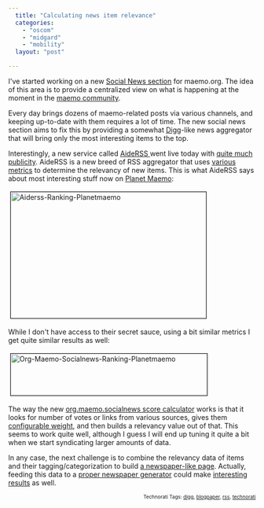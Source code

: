 ```yaml
---
  title: "Calculating news item relevance"
  categories: 
    - "oscom"
    - "midgard"
    - "mobility"
  layout: "post"

---
```

I've started working on a new <a href="https://garage.maemo.org/tracker/?func=detail&amp;aid=885&amp;group_id=106&amp;atid=940">Social News section</a> for maemo.org. The idea of this area is to provide a centralized view on what is happening at the moment in the <a href="http://maemo.org/">maemo community</a>. 

Every day brings dozens of maemo-related posts via various channels, and keeping up-to-date with them requires a lot of time. The new social news section aims to fix this by providing a somewhat <a href="http://digg.com/">Digg</a>-like news aggregator that will bring only the most interesting items to the top.

Interestingly, a new service called <a href="http://www.aiderss.com/">AideRSS </a>went live today with <a href="http://slashdot.org/article.pl?sid=07/07/24/2241222">quite much publicity</a>. AideRSS is a new breed of RSS aggregator that uses <a href="http://www.aiderss.com/blog/faq#postrank">various metrics</a> to determine the relevancy of new items. This is what AideRSS says about most interesting stuff now on <a href="http://planet.maemo.org/">Planet Maemo</a>:

<img src="https://s3.eu-central-1.amazonaws.com/bergie-iki-fi/aiderss-ranking-planetmaemo.jpg" height="257" width="398" border="1" hspace="4" vspace="4" alt="Aiderss-Ranking-Planetmaemo" /><span style="font-size:0pt;">

</span>While I don't have access to their secret sauce, using a bit similar metrics I get quite similar results as well:

<img src="https://s3.eu-central-1.amazonaws.com/bergie-iki-fi/org-maemo-socialnews-ranking-planetmaemo.jpg" height="85" width="400" border="1" hspace="4" vspace="4" alt="Org-Maemo-Socialnews-Ranking-Planetmaemo" /><span style="font-size:0pt;">

</span>The way the new <a href="http://trac.midgard-project.org/browser/trunk/midcom/org.maemo.socialnews/calculator.php?rev=11348">org.maemo.socialnews score calculator</a> works is that it looks for number of votes or links from various sources, gives them <a href="http://trac.midgard-project.org/browser/trunk/midcom/org.maemo.socialnews/config/config.inc?rev=11348">configurable weight</a>, and then builds a relevancy value out of that. This seems to work quite well, although I guess I will end up tuning it quite a bit when we start syndicating larger amounts of data.

In any case, the next challenge is to combine the relevancy data of items and their tagging/categorization to build <a href="http://www.iht.com/">a newspaper-like page</a>. Actually, feeding this data to a <a href="http://www.feedjournal.com/">proper newspaper generator</a> could make <a href="http://www.oinc.net/B5/Enc/display.php?ut">interesting results</a> as well.

<p style="text-align:right;font-size:10px;">Technorati Tags: <a href="http://www.technorati.com/tag/digg" rel="tag">digg</a>, <a href="http://www.technorati.com/tag/blogpaper" rel="tag">blogpaper</a>, <a href="http://www.technorati.com/tag/rss" rel="tag">rss</a>, <a href="http://www.technorati.com/tag/technorati" rel="tag">technorati</a></p>
